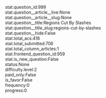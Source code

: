 stat.question_id:999  
stat.question__article__live:None  
stat.question__article__slug:None  
stat.question__title:Regions Cut By Slashes  
stat.question__title_slug:regions-cut-by-slashes  
stat.question__hide:False  
stat.total_acs:418  
stat.total_submitted:706  
stat.total_column_articles:1  
stat.frontend_question_id:959  
stat.is_new_question:False  
status:None  
difficulty.level:2  
paid_only:False  
is_favor:False  
frequency:0  
progress:0  

